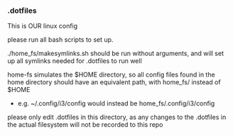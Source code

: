 ### .dotfiles

This is OUR linux config


please run all bash scripts to set up.

./home_fs/makesymlinks.sh should be run without arguments, and will set up all symlinks needed for .dotfiles to run well

home-fs simulates the $HOME directory, so all config files found in the home directory should have an equivalent path, with home_fs/ instead of $HOME
 - e.g. ~/.config/i3/config would instead be home_fs/.config/i3/config


please only edit .dotfiles in this directory, as any changes to the .dotfiles in the actual filesystem will not be recorded to this repo
